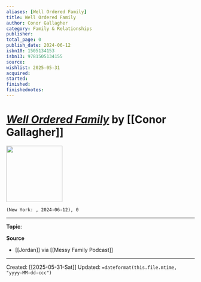 ```yaml
---
aliases: [Well Ordered Family]
title: Well Ordered Family
author: Conor Gallagher
category: Family & Relationships
publisher: 
total_page: 0
publish_date: 2024-06-12
isbn10: 1505134153
isbn13: 9781505134155
source: 
wishlist: 2025-05-31
acquired: 
started: 
finished: 
finishednotes: 
---
```

# *[Well Ordered Family]()* by [[Conor Gallagher]]

<img src="http://books.google.com/books/content?id=emG10AEACAAJ&printsec=frontcover&img=1&zoom=1&source=gbs_api" width=150>

`(New York: , 2024-06-12), 0`



--- 
**Topic**: 

**Source**
- [[Jordan]] via [[Messy Family Podcast]]
 ---
Created: [[2025-05-31-Sat]]
Updated: `=dateformat(this.file.mtime, "yyyy-MM-dd-ccc")`
